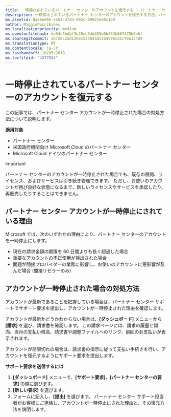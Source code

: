 ```yaml
---
title: 一時停止されているパートナー センターのアカウントを復元する | パートナー センター
description: 一時停止されているパートナー センターのアカウントを復元する方法、パートナー アカウントが一時停止される理由、および一時停止されているときにアカウントを使用する方法について説明します。
ms.assetid: 0ae6ed9e-5452-47d3-992c-69922ee0c1e9
author: MaggiePucciEvans
ms.localizationpriority: medium
ms.openlocfilehash: da54c5bdbf9b28eb54d459b0b383b067478b0b6f
ms.sourcegitcommit: 5b720c2ad126ec52564ad5264596ca1cf6a12489
ms.translationtype: MT
ms.contentlocale: ja-JP
ms.lasthandoff: 10/05/2018
ms.locfileid: "4377554"
---
```

# <a name="restore-a-suspended-partner-center-account"></a>一時停止されているパートナー センターのアカウントを復元する

この記事では、パートナー センター アカウントが一時停止された場合の対処方法について説明します。

**適用対象**

-  パートナー センター
-  米国政府機関向け Microsoft Cloud のパートナー センター
-  Microsoft Cloud ドイツのパートナー センター

> [!IMPORTANT]  
> パートナー センターのアカウントが一時停止された場合でも、既存の展開、ライセンス、およびサービスは引き続き管理できます。 ただし、お使いのアカウントが再び良好な状態になるまで、新しいライセンスやサービスを承認したり、再販売したりすることはできません。

## <a name="why-partner-center-accounts-are-suspended"></a>パートナー センター アカウントが一時停止にされている理由

Microsoft では、次のいずれかの理由により、パートナー センターのアカウントを一時停止にします。

- 現在の請求金額の期限を 60 日間よりも長く超過した場合 
- 重要なアカウントの不正使用が検出された場合
- 問題が間接プロバイダーの業務に影響し、お使いのアカウントに悪影響が及んだ場合 (間接リセラーのみ)

## <a name="what-to-do-if-your-account-is-suspended"></a>アカウントが一時停止された場合の対処方法

アカウントが最新であることを把握している場合は、パートナー センター サポートでサポート要求を提出し、アカウントが一時停止された理由を確認します。 

アカウントが最新かどうかわからない場合は、**[ダッシュボード]** メニューから **[請求]** を選び、請求書を確認します。 この請求ページには、請求の履歴と傾向、当月の支払い残高、請求書や調整ファイルへのリンク、前回のお支払いが表示されます。

アカウントが期限切れの場合は、請求書の指示に従って支払い手続きを行い、アカウントを復元するようにサポート要求を提出します。 

**サポート要求を送信するには**

1.  **[ダッシュボード]** メニューで、**[サポート要求]、[パートナー センターの要求]** の順に選びます。
2.  **[新しい要求]** を選びます。 
3.  フォームに記入し、**[提出]** を選びます。 パートナー センター サポート担当者がお客様にご連絡し、アカウントが一時停止にされた理由と、その復元方法を説明します。



